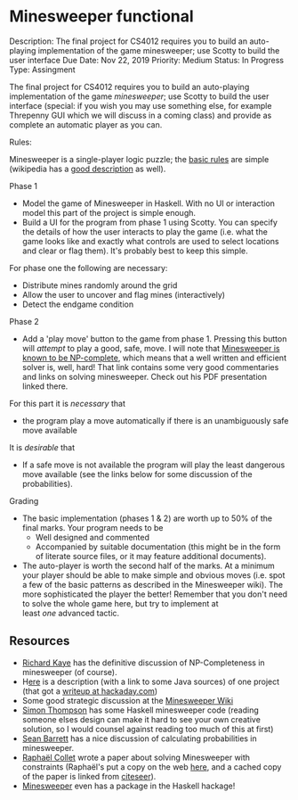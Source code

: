 # Minesweeper functional

Description: The final project for CS4012 requires you to build an auto-playing implementation of the game minesweeper; use Scotty to build the user interface
Due Date: Nov 22, 2019
Priority: Medium
Status: In Progress
Type: Assingment

The final project for CS4012 requires you to build an auto-playing implementation of the game *minesweeper*; use Scotty to build the user interface (special: if you wish you may use something else, for example Threpenny GUI which we will discuss in a coming class) and provide as complete an automatic player as you can.

Rules:

Minesweeper is a single-player logic puzzle; the [basic rules](http://www.freeminesweeper.org/help/minehelpinstructions.html) are simple (wikipedia has a [good description](http://en.wikipedia.org/wiki/Minesweeper_%28video_game%29) as well).

Phase 1

- Model the game of Minesweeper in Haskell. With no UI or interaction model this part of the project is simple enough.
- Build a UI for the program from phase 1 using Scotty. You can specify the details of how the user interacts to play the game (i.e. what the game looks like and exactly what controls are used to select locations and clear or flag them). It's probably best to keep this simple.

For phase one the following are necessary:

- Distribute mines randomly around the grid
- Allow the user to uncover and flag mines (interactively)
- Detect the endgame condition

Phase 2

- Add a 'play move' button to the game from phase 1. Pressing this button will *attempt* to play a good, safe, move. I will note that [Minesweeper is known to be NP-complete](http://web.mat.bham.ac.uk/R.W.Kaye/minesw/ordmsw.htm), which means that a well written and efficient solver is, well, hard! That link contains some very good commentaries and links on solving minesweeper. Check out his PDF presentation linked there.

For this part it is *necessary* that

- the program play a move automatically if there is an unambiguously safe move available

It is *desirable* that

- If a safe move is not available the program will play the least dangerous move available (see the links below for some discussion of the probabilities).

Grading

- The basic implementation (phases 1 & 2) are worth up to 50% of the final marks. Your program needs to be
    - Well designed and commented
    - Accompanied by suitable documentation (this might be in the form of literate source files, or it may feature additional documents).
- The auto-player is worth the second half of the marks. At a minimum your player should be able to make simple and obvious moves (i.e. spot a few of the basic patterns as described in the Minesweeper wiki). The more sophisticated the player the better! Remember that you don't need to solve the whole game here, but try to implement at least *one* advanced tactic.

## **Resources**

- [Richard Kaye](http://web.mat.bham.ac.uk/R.W.Kaye/minesw/) has the definitive discussion of NP-Completeness in minesweeper (of course).
- H[ere](http://luckytoilet.wordpress.com/2012/12/23/2125/) is a description (with a link to some Java sources) of one project (that got a [writeup at hackaday.com](http://hackaday.com/2012/12/24/how-to-write-your-own-minesweeper-solver/))
- Some good strategic discussion at the [Minesweeper Wiki](http://www.minesweeper.info/wiki/Strategy)
- [Simon Thompson](http://www.cs.kent.ac.uk/people/staff/sjt/craft2e/Games/) has some Haskell minesweeper code (reading someone elses design can make it hard to see your own creative solution, so I would counsel against reading too much of this at first)
- [Sean Barrett](http://nothings.org/games/minesweeper/) has a nice discussion of calculating probabilities in minesweeper.
- [Raphaël Collet](http://www.springerlink.com/content/l0cxhkuwv5edjpc0/) wrote a paper about solving Minesweeper with constraints (Raphaël's put a copy on the web [here](http://www.info.ucl.ac.be/~pvr/minesweeper.pdf), and a cached copy of the paper is linked from [citeseer](http://citeseerx.ist.psu.edu/viewdoc/summary?doi=10.1.1.139.4635)).
- [Minesweeper](http://hackage.haskell.org/package/minesweeper) even has a package in the Haskell hackage!